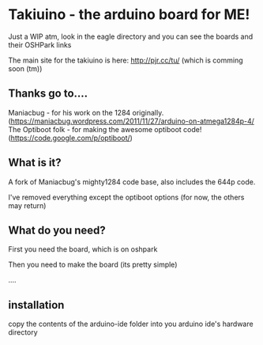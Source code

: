 # Takiuino - the arduino board for ME!

Just a WIP atm, look in the eagle directory and you can see the boards and their OSHPark links

The main site for the takiuino is here: http://pjr.cc/tu/ (which is comming soon (tm))

## Thanks go to....

Maniacbug - for his work on the 1284 originally. (https://maniacbug.wordpress.com/2011/11/27/arduino-on-atmega1284p-4/
The Optiboot folk - for making the awesome optiboot code! (https://code.google.com/p/optiboot/)

## What is it?

A fork of Maniacbug's mighty1284 code base, also includes the 644p code.

I've removed everything except the optiboot options (for now, the others may return)

## What do you need?

First you need the board, which is on oshpark

Then you need to make the board (its pretty simple)

....

## installation

copy the contents of the arduino-ide folder into you arduino ide's hardware directory


